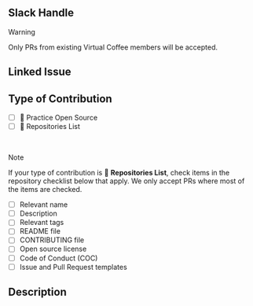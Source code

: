 ## Slack Handle

 <!-- Please provide your Slack handle at Virtual Coffee for us to confirm. -->

> [!Warning]
> Only PRs from existing Virtual Coffee members will be accepted.

## Linked Issue

<!--

Please link to your issue number that you can find after your issue's title.

To link a pull request to an issue to show that a fix is in progress and to automatically close the issue when someone merges the pull request, type the keyword "Closes" followed by a reference to the issue. For example, Closes #404.

 -->

## Type of Contribution

<!-- Check the item(s) that applies. -->

<!-- For example:
- [x] 🌱 Practice Open Source
- [ ] 📃 Repositories List
-->

- [ ] 🌱 Practice Open Source
- [ ] 📃 Repositories List

<br>

> [!NOTE]
> If your type of contribution is 📃 **Repositories List**, check items in the repository checklist below that apply. We only accept PRs where most of the items are checked.

- [ ] Relevant name
- [ ] Description
- [ ] Relevant tags
- [ ] README file
- [ ] CONTRIBUTING file
- [ ] Open source license
- [ ] Code of Conduct (COC)
- [ ] Issue and Pull Request templates

## Description

<!-- Describe the changes that you've made in this PR. For example, "This PR adds <your-name> to the Preptember participants" or "This PR adds <repository-name> to the Repositories List." -->
